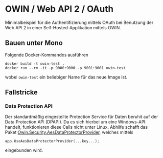# OWIN / Web API 2 / OAuth

Minimalbeispiel für die Authentifizierung mittels OAuth bei Benutzung der Web API 2 in einer Self-Hosted-Applikation mittels OWIN.

## Bauen unter Mono

Folgende Docker-Kommandos ausführen

	docker build -t owin-test . 
	docker run --rm -it -p 9000:9000 -p 9001:9001 owin-test

wobei `owin-test` ein beliebiger Name für das neue Image ist.

## Fallstricke

### Data Protection API

Der standardmäßig eingestellte Protection Service für Daten beruhit auf der Data Protection API (DPAPI). Da es sich hierbei um eine Windows-API handelt, funktionieren diese Calls nicht unter Linux. Abhilfe schafft das Paket [Owin.Security.AesDataProtectorProvider](https://github.com/i4004/Owin.Security.AesDataProtectorProvider), welches mittels

	app.UseAesDataProtectorProvider(...key...);

eingebunden wird.
